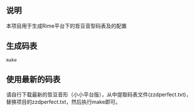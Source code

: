 ## 说明

本项目用于生成Rime平台下的哲豆音型码表及的配置

## 生成码表

```
make
```

## 使用最新的码表

请自行下载最新的哲豆音形（小小平台版），从中提取码表文件(zzdperfect.txt)，替换项目的zzdperfect.txt，然后执行make即可。

